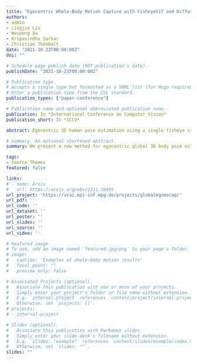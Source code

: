 ```yaml
---
title: "Egocentric Whole-Body Motion Capture with FisheyeViT and Diffusion-Based Motion Refinement"
authors:
- admin
- Lingjie Liu
- Weipeng Xu
- Kripasindhu Sarkar
- Christian Theobalt
date: "2021-10-23T00:00:00Z"
doi: ""

# Schedule page publish date (NOT publication's date).
publishDate: "2021-10-23T00:00:00Z"

# Publication type.
# Accepts a single type but formatted as a YAML list (for Hugo requirements).
# Enter a publication type from the CSL standard.
publication_types: ["paper-conference"]

# Publication name and optional abbreviated publication name.
publication: In *International Conference on Computer Vision*
publication_short: In *ICCV*

abstract: Egocentric 3D human pose estimation using a single fisheye camera has become popular recently as it allows capturing a wide range of daily activities in unconstrained environments, which is difficult for traditional outside-in motion capture with external cameras. However, existing methods have several limitations. A prominent problem is that the estimated poses lie in the local coordinate system of the fisheye camera, rather than in the world coordinate system, which is restrictive for many applications. Furthermore, these methods suffer from limited accuracy and temporal instability due to ambiguities caused by the monocular setup and the severe occlusion in a strongly distorted egocentric perspective. To tackle these limitations, we present a new method for egocentric global 3D body pose estimation using a single head-mounted fisheye camera. To achieve accurate and temporally stable global poses, a spatio-temporal optimization is performed over a sequence of frames by minimizing heatmap reprojection errors and enforcing local and global body motion priors learned from a mocap dataset. Experimental results show that our approach outperforms state-of-the-art methods both quantitatively and qualitatively.

# Summary. An optional shortened abstract.
summary: We present a new method for egocentric global 3D body pose estimation using a single head-mounted fisheye camera.

tags:
- Source Themes
featured: false

links:
# - name: Arxiv
#   url: https://arxiv.org/abs/2311.16495
url_project: 'https://vcai.mpi-inf.mpg.de/projects/globalegomocap/'
url_pdf: ''
url_code: ''
url_dataset: ''
url_poster: ''
url_slides: ''
url_source: ''
url_video: ''

# Featured image
# To use, add an image named `featured.jpg/png` to your page's folder. 
# image:
#   caption: 'Examples of whole-body motion results'
#   focal_point: ""
#   preview_only: false

# Associated Projects (optional).
#   Associate this publication with one or more of your projects.
#   Simply enter your project's folder or file name without extension.
#   E.g. `internal-project` references `content/project/internal-project/index.md`.
#   Otherwise, set `projects: []`.
# projects:
# - internal-project

# Slides (optional).
#   Associate this publication with Markdown slides.
#   Simply enter your slide deck's filename without extension.
#   E.g. `slides: "example"` references `content/slides/example/index.md`.
#   Otherwise, set `slides: ""`.
slides: ""
---
```


<!-- {{% callout note %}}
Create your slides in Markdown - click the *Slides* button to check out the example.
{{% /callout %}}

Add the publication's **full text** or **supplementary notes** here. You can use rich formatting such as including [code, math, and images](https://docs.hugoblox.com/content/writing-markdown-latex/). -->
